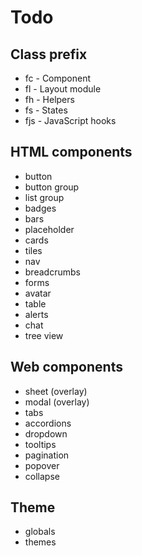 # Todo

## Class prefix

- fc - Component
- fl - Layout module
- fh - Helpers
- fs - States
- fjs - JavaScript hooks

## HTML components

- button
- button group
- list group
- badges
- bars
- placeholder
- cards
- tiles
- nav
- breadcrumbs
- forms
- avatar
- table
- alerts
- chat
- tree view

## Web components

- sheet (overlay)
- modal (overlay)
- tabs
- accordions
- dropdown
- tooltips
- pagination
- popover
- collapse

## Theme

- globals
- themes
